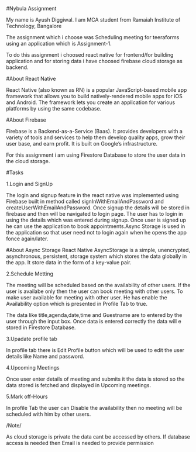 #Nybula Assignment

My name is Ayush Diggiwal. I am MCA student from Ramaiah Institute of Technology, Bangalore

The assignment which i choose was Scheduling meeting for teeraforms using an application which is Assignment-1.

To do this assignment i choosed react native for frontend/for building application and for storing data i have choosed firebase cloud storage as backend.

#About React Native

React Native (also known as RN) is a popular JavaScript-based mobile app framework that allows you to build natively-rendered mobile apps for iOS and Android. The framework lets you create an application for various platforms by using the same codebase.

#About Firebase

Firebase is a Backend-as-a-Service (Baas). It provides developers with a variety of tools and services to help them develop quality apps, grow their user base, and earn profit. It is built on Google’s infrastructure.

For this assignment i am using Firestore Database to store the user data in the cloud storage.

#Tasks

1.Login and SignUp

The login and signup feature in the react native was implemented using Firebase built in method called signInWithEmailAndPassword and createUserWithEmailAndPassword. Once signup the details will be stored in firebase and then will be navigated to login page. The user has to login in using the details which was entered during signup. Once user is signed up he can use the application to book appointments.Async Storage is used in the application so that user need not to login again when he opens the app fonce again/later.

#About Async Storage React Native AsyncStorage is a simple, unencrypted, asynchronous, persistent, storage system which stores the data globally in the app. It store data in the form of a key-value pair.

2.Schedule Metting

The meeting will be scheduled based on the availability of other users. If the user is availabe only then the user can book meeting with other users. To make user available for meeting with other user. He has enable the Availability option which is presented in Profile Tab to true.

The data like title,agenda,date,time and Guestname are to entered by the user through the input box. Once data is entered correctly the data will e stored in Firestore Database.

3.Upadate profile tab

In profile tab there is Edit Profile button which will be used to edit the user details like Name and password.

4.Upcoming Meetings

Once user enter details of meeting and submits it the data is stored so the data stored is fetched and displayed in Upcoming meetings.

5.Mark off-Hours

In profile Tab the user can Disable the availability then no meeting will be scheduled with him by other users.

/Note/

As cloud storage is private the data cant be accessed by others. If database access is needed then Email is needed to provide permission
